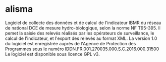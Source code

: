# alisma
Logiciel de collecte des données et de calcul de l'indicateur IBMR du réseau de national DCE de mesure hydro-biologique, selon la norme NF T95-395.
Il pemet la saisie des relevés réalisés par les opérateurs de surveillance, le calcul de l'indicateur, et l'export des relevés au format XML.
La version 1.0 du logiciel est enregistrée auprès de l'Agence de Protection des Programmes sous le numéro IDDN.FR.001.270035.000.S.C.2016.000.31500
Le logiciel est disponible sous licence GPL v3.
